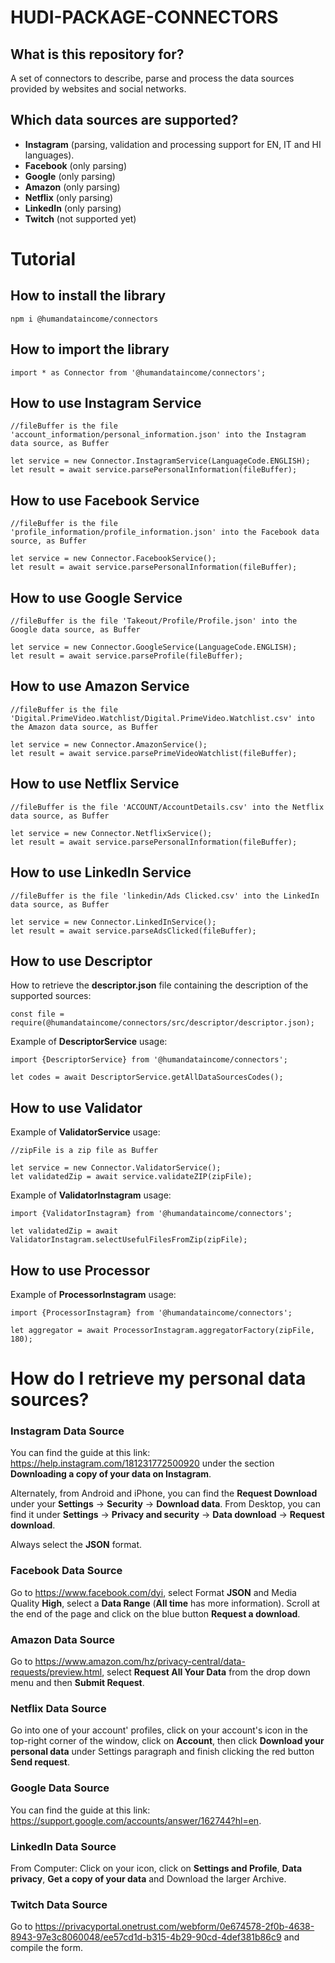 # HUDI-PACKAGE-CONNECTORS #

## What is this repository for? ##
A set of connectors to describe, parse and process the data sources provided by websites and social networks.

## Which data sources are supported? ##
- **Instagram** (parsing, validation and processing support for EN, IT and HI languages).
- **Facebook** (only parsing)
- **Google** (only parsing)
- **Amazon** (only parsing)
- **Netflix** (only parsing)
- **LinkedIn** (only parsing)
- **Twitch** (not supported yet)



# Tutorial #
## How to install the library ##
```
npm i @humandataincome/connectors
```
## How to import the library ##
```
import * as Connector from '@humandataincome/connectors';
```

## How to use Instagram Service ##
```
//fileBuffer is the file 'account_information/personal_information.json' into the Instagram data source, as Buffer

let service = new Connector.InstagramService(LanguageCode.ENGLISH);
let result = await service.parsePersonalInformation(fileBuffer);
```

## How to use Facebook Service ##
```
//fileBuffer is the file 'profile_information/profile_information.json' into the Facebook data source, as Buffer

let service = new Connector.FacebookService();
let result = await service.parsePersonalInformation(fileBuffer);
```

## How to use Google Service ##
```
//fileBuffer is the file 'Takeout/Profile/Profile.json' into the Google data source, as Buffer

let service = new Connector.GoogleService(LanguageCode.ENGLISH);
let result = await service.parseProfile(fileBuffer);
```

## How to use Amazon Service ##
```
//fileBuffer is the file 'Digital.PrimeVideo.Watchlist/Digital.PrimeVideo.Watchlist.csv' into the Amazon data source, as Buffer

let service = new Connector.AmazonService();
let result = await service.parsePrimeVideoWatchlist(fileBuffer);
```

## How to use Netflix Service ##
```
//fileBuffer is the file 'ACCOUNT/AccountDetails.csv' into the Netflix data source, as Buffer

let service = new Connector.NetflixService();
let result = await service.parsePersonalInformation(fileBuffer);
```

## How to use LinkedIn Service ##
```
//fileBuffer is the file 'linkedin/Ads Clicked.csv' into the LinkedIn data source, as Buffer

let service = new Connector.LinkedInService();
let result = await service.parseAdsClicked(fileBuffer);
```

## How to use Descriptor ##
How to retrieve the **descriptor.json** file containing the description of the supported sources:
```
const file = require(@humandataincome/connectors/src/descriptor/descriptor.json);
```

Example of **DescriptorService** usage:
```
import {DescriptorService} from '@humandataincome/connectors';
```
```
let codes = await DescriptorService.getAllDataSourcesCodes();
```

## How to use Validator ##
Example of **ValidatorService** usage:
```
//zipFile is a zip file as Buffer

let service = new Connector.ValidatorService();
let validatedZip = await service.validateZIP(zipFile);
```
Example of **ValidatorInstagram** usage:
```
import {ValidatorInstagram} from '@humandataincome/connectors';
```
```
let validatedZip = await ValidatorInstagram.selectUsefulFilesFromZip(zipFile);
```

## How to use Processor ##
Example of **ProcessorInstagram** usage:
```
import {ProcessorInstagram} from '@humandataincome/connectors';
```
```
let aggregator = await ProcessorInstagram.aggregatorFactory(zipFile, 180);
```

# How do I retrieve my personal data sources? #

### Instagram Data Source ###
You can find the guide at this link: https://help.instagram.com/181231772500920 under the section **Downloading a copy of your data on Instagram**.

Alternately, from Android and iPhone, you can find the **Request Download** under your **Settings** -> **Security** -> **Download data**. From Desktop, you can find it under **Settings** -> **Privacy and security**
-> **Data download** -> **Request download**.

Always select the **JSON** format.


### Facebook Data Source ###
Go to https://www.facebook.com/dyi, select Format **JSON** and Media Quality **High**, select a **Data Range** (**All time** has more information). Scroll at the end of the page and click on the blue button **Request a download**.

### Amazon Data Source ###
Go to https://www.amazon.com/hz/privacy-central/data-requests/preview.html, select **Request All Your Data** from the drop down menu and then **Submit Request**.

### Netflix Data Source ###
Go into one of your account' profiles, click on your account's icon in the top-right corner of the window, click on **Account**, then click **Download your personal data** under Settings paragraph and finish clicking the red button **Send request**.

### Google Data Source ###
You can find the guide at this link: https://support.google.com/accounts/answer/162744?hl=en.

### LinkedIn Data Source ###
From Computer: Click on your icon, click on **Settings and Profile**, **Data privacy**, **Get a copy of your data** and Download the larger Archive.

### Twitch Data Source ###
Go to https://privacyportal.onetrust.com/webform/0e674578-2f0b-4638-8943-97e3c8060048/ee57cd1d-b315-4b29-90cd-4def381b86c9 and compile the form.

